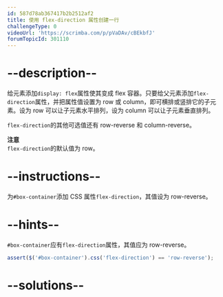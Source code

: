 ```yaml
---
id: 587d78ab367417b2b2512af2
title: 使用 flex-direction 属性创建一行
challengeType: 0
videoUrl: 'https://scrimba.com/p/pVaDAv/cBEkbfJ'
forumTopicId: 301110
---
```


# --description--

给元素添加`display: flex`属性使其变成 flex 容器。只要给父元素添加`flex-direction`属性，并把属性值设置为 row 或 column，即可横排或竖排它的子元素。设为 row 可以让子元素水平排列，设为 column 可以让子元素垂直排列。

`flex-direction`的其他可选值还有 row-reverse 和 column-reverse。

**注意**  
`flex-direction`的默认值为 row。

# --instructions--

为`#box-container`添加 CSS 属性`flex-direction`，其值设为 row-reverse。

# --hints--

`#box-container`应有`flex-direction`属性，其值应为 row-reverse。

```js
assert($('#box-container').css('flex-direction') == 'row-reverse');
```

# --solutions--


